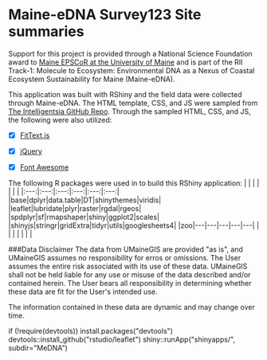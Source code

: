 # Maine-eDNA Survey123 Site summaries

Support for this project is provided through a National Science Foundation award to [Maine EPSCoR at the University of Maine](#https://umaine.edu/edna/) and is part of the RII Track-1: Molecule to Ecosystem: Environmental DNA as a Nexus of Coastal Ecosystem Sustainability for Maine (Maine-eDNA).

This application was built with RShiny and the field data were collected through Maine-eDNA. The HTML template, CSS, and JS were sampled from  [The Intelligentsia GitHub Repo](#https://github.com/phillyo/intelligentsia). Through the sampled HTML, CSS, and JS, the following were also utilized:
-[x] [FitText.js](#https://github.com/davatron5000/FitText.js)
-[x] [jQuery](#http://jquery.com/)
-[x] [Font Awesome](#http://fontawesome.io/)


The following R packages were used in to build this RShiny application:
|   |   |   |   |   |   |
|:---:|:---:|:---:|:---:|:---:|:---:|
|base|dplyr|data.table|DT|shinythemes|viridis|
|leaflet|lubridate|plyr|raster|rgdal|rgeos|
|spdplyr|sf|rmapshaper|shiny|ggplot2|scales|
|shinyjs|stringr|gridExtra|tidyr|utils|googlesheets4|
|zoo|---|---|---|---|---|
|   |   |   |   |   |   |

      
###Data Disclaimer
The data from UMaineGIS are provided "as is", and UMaineGIS assumes no responsibility for erros or omissions. The User assumes the entire risk associated with its use of these data. UMaineGIS shall not be held liable for any use or misuse of the data described and/or contained herein. The User bears all responsibility in determining whether these data are fit for the User's intended use.

The information contained in these data are dynamic and may change over time.
  
if (!require(devtools))
  install.packages("devtools")
devtools::install_github("rstudio/leaflet")
shiny::runApp("shinyapps/", subdir="MeDNA")
